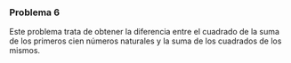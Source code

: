 ### Problema 6

Este problema trata de obtener la diferencia entre el cuadrado de la suma de los primeros cien números naturales y la suma de los cuadrados de los mismos.
